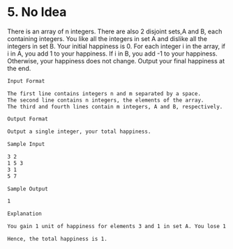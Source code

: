 # 5. No Idea

There is an array of n integers. There are also 2 disjoint sets,A and B, each containing integers. You like all the integers in set A and dislike all the integers in set B. Your initial happiness is 0. For each integer i in the array, if i in A, you add 1 to your happiness. If i in B, you add -1 to your happiness. Otherwise, your happiness does not change. Output your final happiness at the end.

```txt
Input Format

The first line contains integers n and m separated by a space.
The second line contains n integers, the elements of the array.
The third and fourth lines contain m integers, A and B, respectively.
```

```txt
Output Format

Output a single integer, your total happiness.
```

```txt
Sample Input

3 2
1 5 3
3 1
5 7
```

```txt
Sample Output

1
```

```txt
Explanation

You gain 1 unit of happiness for elements 3 and 1 in set A. You lose 1 unit for 5 in set B. The element 7 in set B does not exist in the array so it is not included in the calculation.

Hence, the total happiness is 1.
```
